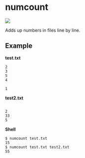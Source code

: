 # numcount
[![](https://tokei.rs/b1/github/Aaronepower/numcount)](https://github.com/Aaronepower/tokei)

Adds up numbers in files line by line.

## Example

**test.txt**
```
2
3
5
4

1
```

**test2.txt**
```

2
33
5

```

**Shell**
```
$ numcount test.txt
15
$ numcount test.txt test2.txt
55
```
